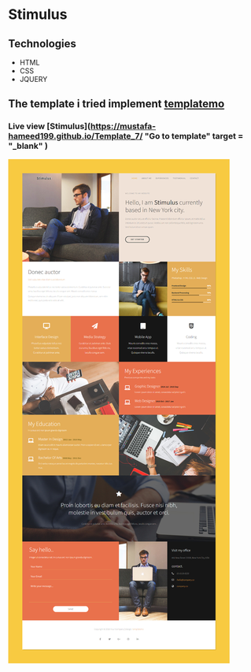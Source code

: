 # Stimulus

## Technologies
* HTML
* CSS
* JQUERY

## The template i tried implement [templatemo](https://templatemo.com/live/templatemo_498_stimulus)

### Live view [Stimulus](https://mustafa-hameed199.github.io/Template_7/ "Go to template" target = "_blank" )

![view Website](https://github.com/Mustafa-hameed199/Template_7/blob/main/images/Stimulus.png?raw=true)
